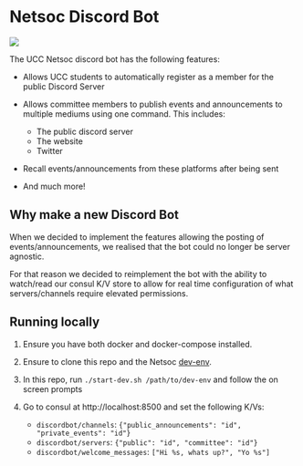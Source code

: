 # Netsoc Discord Bot

[![](https://ci.netsoc.dev/api/badges/uccnetsoc/discord-bot/status.svg)](https://ci.netsoc.co/UCCNetsoc/discord-bot)

The UCC Netsoc discord bot has the following features:

- Allows UCC students to automatically register as a member for the public Discord Server

- Allows committee members to publish events and announcements to multiple mediums using one command. This includes:
  - The public discord server
  - The website
  - Twitter
- Recall events/announcements from these platforms after being sent

- And much more!

## Why make a new Discord Bot

When we decided to implement the features allowing the posting of events/announcements, we realised that the bot could no longer be server agnostic.

For that reason we decided to reimplement the bot with the ability to watch/read our consul K/V store to allow for real time configuration of what servers/channels require elevated permissions.

## Running locally

1. Ensure you have both docker and docker-compose installed.

1. Ensure to clone this repo and the Netsoc [dev-env](https://github.com/UCCNetsoc/dev-env).

1. In this repo, run `./start-dev.sh /path/to/dev-env` and follow the on screen prompts

1. Go to consul at http://localhost:8500 and set the following K/Vs:
   - `discordbot/channels`: `{"public_announcements": "id", "private_events": "id"}`
   - `discordbot/servers`: `{"public": "id", "committee": "id"}`
   - `discordbot/welcome_messages`: `["Hi %s, whats up?", "Yo %s"]`
